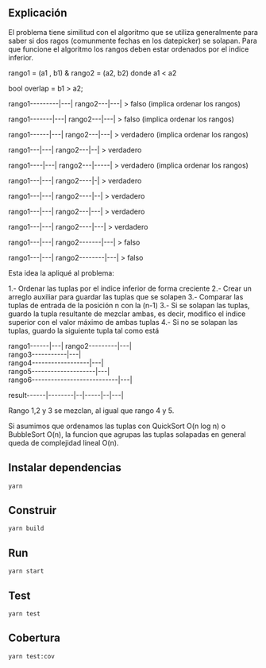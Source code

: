 ## Explicación

El problema tiene similitud con el algoritmo que se utiliza generalmente para saber si dos ragos (comunmente fechas en los datepicker) se solapan. Para que funcione el algoritmo los rangos deben estar ordenados por el indice inferior.


rango1 = (a1 , b1) & rango2 = (a2, b2) donde a1 < a2


bool overlap = b1 > a2;

rango1---------|---|
rango2---|---|                > falso (implica ordenar los rangos)

rango1-------|---|
rango2---|---|                > falso (implica ordenar los rangos)

rango1------|---|
rango2---|---|                > verdadero (implica ordenar los rangos)

rango1---|---|
rango2---|--|                 > verdadero

rango1----|---|
rango2---|-----|              > verdadero (implica ordenar los rangos)

rango1---|---|
rango2----|-|                 > verdadero

rango1---|---|
rango2----|--|                > verdadero

rango1---|---|
rango2---|---|                > verdadero

rango1---|---|
rango2----|---|               > verdadero

rango1---|---|
rango2-------|---|            > falso

rango1---|---|
rango2--------|---|           > falso


Esta idea la apliqué al problema:

1.- Ordenar las tuplas por el indice inferior de forma creciente
2.- Crear un arreglo auxiliar para guardar las tuplas que se solapen
3.- Comparar las tuplas de entrada de la posición n con la (n-1)
3.- Si se solapan las tuplas, guardo la tupla resultante de mezclar ambas, es decir, modifico el indice superior con el valor máximo de ambas tuplas
4.- Si no se solapan las tuplas, guardo la siguiente tupla tal como está

rango1------|---|
rango2---------|---|   
rango3-----------|---|   
rango4------------------|---|   
rango5--------------------|---|   
rango6---------------------------|---|

result------|--------|--|-----|--|---|

Rango 1,2 y 3 se mezclan, al igual que rango 4 y 5.

Si asumimos que ordenamos las tuplas con QuickSort O(n log n) o BubbleSort O(n), la funcion que agrupas las tuplas solapadas en general queda de complejidad lineal O(n).

## Instalar dependencias
```yarn```

## Construir
```yarn build```

## Run
```yarn start```

## Test
```yarn test```

## Cobertura
```yarn test:cov```

